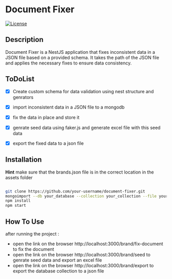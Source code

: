 # Document Fixer

[![License](https://img.shields.io/badge/license-MIT-blue.svg)](https://opensource.org/licenses/MIT)

## Description

Document Fixer is a NestJS application that fixes inconsistent data in a JSON file based on a provided schema. It takes the path of the JSON file and applies the necessary fixes to ensure data consistency.

## ToDoList

- [x] Create custom schema for data validation using nest structure and genrators
- [x] import inconsistent data in a JSON file to a mongodb
- [x] fix the data in place and store it
- [x] genrate seed data using faker.js and generate excel file with this seed data
- [x] export the fixed data to a json file


## Installation
**Hint**
make sure that the brands.json file is in the correct location in the assets folder
   ```bash

   git clone https://github.com/your-username/document-fixer.git
   mongoimport --db your_database --collection your_collection --file your_file.json --jsonArray
   npm install 
   npm start
   
   ```
## How To Use
after running the project :
   - open the link on the browser http://localhost:3000/brand/fix-document to fix the document  
   - open the link on the browser http://localhost:3000/brand/seed to genrate seed data and export an excel file
   - open the link on the browser http://localhost:3000/brand/export to export the database collection to a json file 
   

